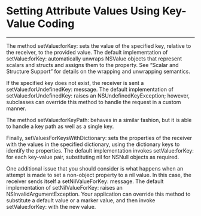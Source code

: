 # Setting Attribute Values Using Key-Value Coding
---

The method setValue:forKey: sets the value of the specified key, relative to the receiver, to the provided value. The default implementation of setValue:forKey: automatically unwraps NSValue objects that represent scalars and structs and assigns them to the property. See “Scalar and Structure Support” for details on the wrapping and unwrapping semantics.

If the specified key does not exist, the receiver is sent a setValue:forUndefinedKey: message. The default implementation of setValue:forUndefinedKey: raises an NSUndefinedKeyException; however, subclasses can override this method to handle the request in a custom manner.

The method setValue:forKeyPath: behaves in a similar fashion, but it is able to handle a key path as well as a single key.

Finally, setValuesForKeysWithDictionary: sets the properties of the receiver with the values in the specified dictionary, using the dictionary keys to identify the properties. The default implementation invokes setValue:forKey: for each key-value pair, substituting nil for NSNull objects as required.

One additional issue that you should consider is what happens when an attempt is made to set a non-object property to a nil value. In this case, the receiver sends itself a setNilValueForKey: message. The default implementation of setNilValueForKey: raises an NSInvalidArgumentException. Your application can override this method to substitute a default value or a marker value, and then invoke setValue:forKey: with the new value.


